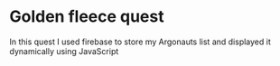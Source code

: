 # Golden fleece quest
In this quest I used firebase to store my Argonauts list and displayed it dynamically using JavaScript
